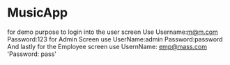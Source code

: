 # MusicApp
for demo purpose to login into  the user screen Use Username:m@m.com Password:123
for Admin Screen use  UserName:admin Password:password
And lastly for the Employee screen use UsernName: emp@mass.com 'Password: pass'

